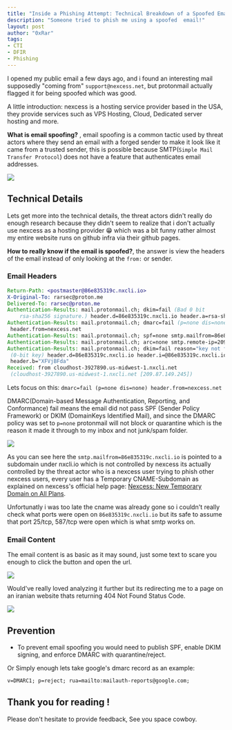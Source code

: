 ```yaml
---
title: "Inside a Phishing Attempt: Technical Breakdown of a Spoofed Email"
description: "Someone tried to phish me using a spoofed  email!"
layout: post
author: "0xRar"
tags:
- CTI
- DFIR
- Phishing
---
```


I opened my public email a few days ago, and i found an interesting mail supposedly 
"coming from" `support@nexcess.net`, but protonmail actually flagged it for
being spoofed which was good.

A little introduction: nexcess is a hosting service provider based in the USA,
they provide services such as VPS Hosting, Cloud, Dedicated server hosting and more.

<b>What is email spoofing?</b> , email spoofing is a common tactic used by threat actors
where they send an email with a forged sender to make it look like it came from a trusted
sender, this is possible because SMTP(`Simple Mail Transfer Protocol`) does not have a 
feature that authenticates email addresses.

<img src="https://cdn.jsdelivr.net/gh/0xRar/blog@main/assets/blog-posts-content/inside-a-phishing-attempt/email-img.png" />

## Technical Details

Lets get more into the technical details, the threat actors didn't really do enough research
because they didn't seem to realize that i don't actually use nexcess as a hosting provider 😁
which was a bit funny rather almost my entire website runs on github infra via their github 
pages.

<b>How to really know if the email is spoofed?</b>, the answer is view the headers of the email
instead of only looking at the `from:` or sender.

### Email Headers

```eml
Return-Path: <postmaster@86e835319c.nxcli.io>
X-Original-To: rarsec@proton.me
Delivered-To: rarsec@proton.me
Authentication-Results: mail.protonmail.ch; dkim=fail (Bad 0 bit
    rsa-sha256 signature.) header.d=86e835319c.nxcli.io header.a=rsa-sha256
Authentication-Results: mail.protonmail.ch; dmarc=fail (p=none dis=none)
 header.from=nexcess.net
Authentication-Results: mail.protonmail.ch; spf=none smtp.mailfrom=86e835319c.nxcli.io
Authentication-Results: mail.protonmail.ch; arc=none smtp.remote-ip=209.87.149.245
Authentication-Results: mail.protonmail.ch; dkim=fail reason="key not found in DNS"
 (0-bit key) header.d=86e835319c.nxcli.io header.i=@86e835319c.nxcli.io
 header.b="XFVjBFda"
Received: from cloudhost-3927890.us-midwest-1.nxcli.net
 (cloudhost-3927890.us-midwest-1.nxcli.net [209.87.149.245])
```

Lets focus on this: `dmarc=fail (p=none dis=none) header.from=nexcess.net`

DMARC(Domain-based Message Authentication, Reporting, and Conformance) fail means the email
did not pass SPF (Sender Policy Framework) or DKIM (DomainKeys Identified Mail), and since
the DMARC policy was set to `p=none` protonmail will not block or quarantine which is the
reason it made it through to my inbox and not junk/spam folder.

<img src="https://cdn.jsdelivr.net/gh/0xRar/blog@main/assets/blog-posts-content/inside-a-phishing-attempt/DMARC-Infographic.png" />

As you can see here the `smtp.mailfrom=86e835319c.nxcli.io` is pointed to a subdomain under
nxcli.io which is not controlled by nexcess its actually controlled by the threat actor
who is a nexcess user trying to phish other nexcess users, every user has a Temporary 
CNAME-Subdomain as explained on nexcess's official help page: [Nexcess: New Temporary Domain on All Plans].

Unfortunatly i was too late the cname was already gone so i couldn't really check what ports
were open on `86e835319c.nxcli.io` but its safe to assume that port 25/tcp, 587/tcp were open
which is what smtp works on.

[Nexcess: New Temporary Domain on All Plans]: https://www.nexcess.net/help/nexcess-new-temporary-domain-on-cloud-plans/

### Email Content

The email content is as basic as it may sound, just some text to scare you enough to click
the button and open the url.

<img src="https://cdn.jsdelivr.net/gh/0xRar/blog@main/assets/blog-posts-content/inside-a-phishing-attempt/email-content.png" />

Would've really loved analyzing it further but its redirecting me to a page on an iranian website 
thats returning 404 Not Found Status Code.

<img src="https://cdn.jsdelivr.net/gh/0xRar/blog@main/assets/blog-posts-content/inside-a-phishing-attempt/wheregoes.png" />

## Prevention
- To prevent email spoofing you would need to publish SPF, enable DKIM signing,
and enforce DMARC with quarantine/reject.

Or Simply enough lets take google's dmarc record as an example:
```eml
v=DMARC1; p=reject; rua=mailto:mailauth-reports@google.com;
```

## Thank you for reading !
Please don't hesitate to provide feedback, See you space cowboy.

